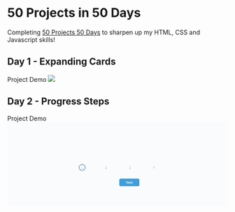 # 50 Projects in 50 Days

Completing [50 Projects 50 Days](https://www.udemy.com/course/50-projects-50-days/) to sharpen up my HTML, CSS and Javascript skills! <br>

## Day 1 - Expanding Cards
Project Demo
![](./demo-gifs/Day1-gif.gif)

## Day 2 - Progress Steps
Project Demo
![](./demo-gifs/Day2-gif.gif)